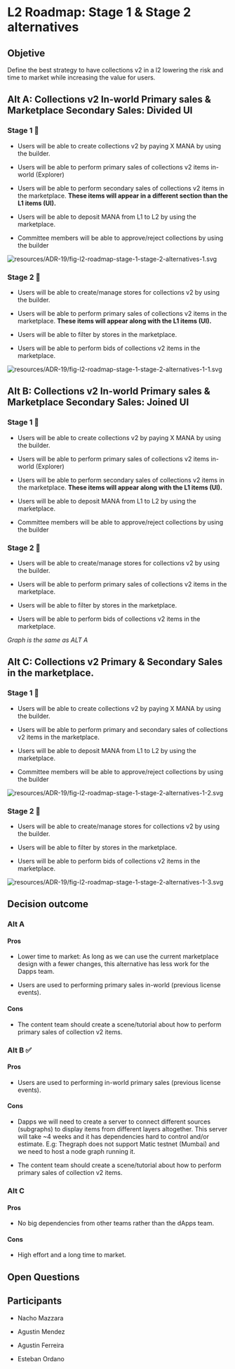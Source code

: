 # L2 Roadmap: Stage 1 & Stage 2 alternatives

## Objetive

Define the best strategy to have collections v2 in a l2 lowering the risk and time to market while increasing the value for users.

## Alt A: Collections v2 In-world Primary sales & Marketplace Secondary Sales: Divided UI

### Stage 1 🔶

- Users will be able to create collections v2 by paying X MANA by using the builder.

- Users will be able to perform primary sales of collections v2 items in-world (Explorer)

- Users will be able to perform secondary sales of collections v2 items in the marketplace. **These items will appear in a different section than the L1 items (UI).**

- Users will be able to deposit MANA from L1 to L2 by using the marketplace.

- Committee members will be able to approve/reject collections by using the builder

<!--
```dot
digraph {
    rankdir=LR
    graph [fontname = "arial", fontsize="10", color="grey", fontcolor="grey"]
    node [fontname = "arial",fontsize="10", shape="box", style="rounded"]
    edge [fontname = "arial",color="blue", fontcolor="black",fontsize="10"]

    users -&gt; explorer[color=orange, fontcolor=orange,  label="Perform primary sales"]
    users -&gt; marketplace[color=orange, fontcolor=orange,  label="Perform secondary sales"]
    explorer -&gt; collections [color=orange, fontcolor=orange]
    marketplace -&gt; collections [color=orange, fontcolor=orange]
    creators -&gt; collections[color=orange, fontcolor=orange  label="create"]
    commiteee -&gt; collections[color=orange, fontcolor=orange,  label="approve/reject"]

    edge[ style = invis ]
    users -&gt; { explorer marketplace }
}
```
-->

![resources/ADR-19/fig-l2-roadmap-stage-1-stage-2-alternatives-1.svg](resources/ADR-19/fig-l2-roadmap-stage-1-stage-2-alternatives-1.svg)

### Stage 2 🔷

- Users will be able to create/manage stores for collections v2 by using the builder.

- Users will be able to perform primary sales of collections v2 items in the marketplace. **These items will appear along with the L1 items (UI).**

- Users will be able to filter by stores in the marketplace.

- Users will be able to perform bids of collections v2 items in the marketplace.

<!--
```dot
digraph {
    rankdir=LR
    graph [fontname = "arial", fontsize="10", color="grey", fontcolor="grey"]
    node [fontname = "arial",fontsize="10", shape="box", style="rounded"]
    edge [fontname = "arial",color="blue", fontcolor="black",fontsize="10"]

    users -&gt; explorer[color=orange, fontcolor=orange,  label="Perform primary sales"]
    users -&gt; marketplace[color=blue, fontcolor=blue,  label="Perform primary sales"]
    users -&gt; marketplace[color=orange, fontcolor=orange,  label="Perform secondary sales"]
    users -&gt; marketplace[color=blue, fontcolor=blue,  label="Bid"]
    explorer -&gt; collections [color=orange, fontcolor=orange]
    marketplace -&gt; collections [color=orange, fontcolor=orange]
    creators -&gt; stores [color=blue, fontcolor=blue  label="create"]
    stores -&gt; collections[color=blue, fontcolor=blue  label="has"]
    commiteee -&gt; collections[color=orange, fontcolor=orange,  label="approve/reject"]


    edge[ style = invis ]
    users -&gt;  { explorer marketplace }
}
```
-->

![resources/ADR-19/fig-l2-roadmap-stage-1-stage-2-alternatives-1-1.svg](resources/ADR-19/fig-l2-roadmap-stage-1-stage-2-alternatives-1-1.svg)

## Alt B: Collections v2 In-world Primary sales & Marketplace Secondary Sales: Joined UI

### Stage 1 🔶

- Users will be able to create collections v2 by paying X MANA by using the builder.

- Users will be able to perform primary sales of collections v2 items in-world (Explorer)

- Users will be able to perform secondary sales of collections v2 items in the marketplace. **These items will appear along with the L1 items (UI).**

- Users will be able to deposit MANA from L1 to L2 by using the marketplace.

- Committee members will be able to approve/reject collections by using the builder

### Stage 2 🔷

- Users will be able to create/manage stores for collections v2 by using the builder.

- Users will be able to perform primary sales of collections v2 items in the marketplace.

- Users will be able to filter by stores in the marketplace.

- Users will be able to perform bids of collections v2 items in the marketplace.

_Graph is the same as ALT A_

## Alt C: Collections v2 Primary & Secondary Sales in the marketplace.

### Stage 1 🔶

- Users will be able to create collections v2 by paying X MANA by using the builder.

- Users will be able to perform primary and secondary sales of collections v2 items in the marketplace.

- Users will be able to deposit MANA from L1 to L2 by using the marketplace.

- Committee members will be able to approve/reject collections by using the builder

<!--
```dot
digraph {
    rankdir=LR
    graph [fontname = "arial", fontsize="10", color="grey", fontcolor="grey"]
    node [fontname = "arial",fontsize="10", shape="box", style="rounded"]
    edge [fontname = "arial",color="blue", fontcolor="black",fontsize="10"]

    users -&gt; marketplace[color=orange, fontcolor=orange,  label="Perform primary &amp;\n secondary sales"]
    marketplace -&gt; collections [color=orange, fontcolor=orange]
    creators -&gt; collections[color=orange, fontcolor=orange  label="create"]
    commiteee -&gt; collections[color=orange, fontcolor=orange,  label="approve/reject"]
}
```
-->

![resources/ADR-19/fig-l2-roadmap-stage-1-stage-2-alternatives-1-2.svg](resources/ADR-19/fig-l2-roadmap-stage-1-stage-2-alternatives-1-2.svg)

### Stage 2 🔷

- Users will be able to create/manage stores for collections v2 by using the builder.

- Users will be able to filter by stores in the marketplace.

- Users will be able to perform bids of collections v2 items in the marketplace.

<!--
```dot
digraph {
    rankdir=LR
    graph [fontname = "arial", fontsize="10", color="grey", fontcolor="grey"]
    node [fontname = "arial",fontsize="10", shape="box", style="rounded"]
    edge [fontname = "arial",color="blue", fontcolor="black",fontsize="10"]

    users -&gt; marketplace[color=orange, fontcolor=orange,  label="Perform primary &amp;\n secondary sales"]
    users -&gt; marketplace[color=blue, fontcolor=blue,  label="Bid"]
    marketplace -&gt; collections [color=orange, fontcolor=orange]
    creators -&gt; stores [color=blue, fontcolor=blue  label="create"]
    stores -&gt; collections[color=blue, fontcolor=blue  label="has"]
    commiteee -&gt; collections[color=orange, fontcolor=orange,  label="approve/reject"]
}
```
-->

![resources/ADR-19/fig-l2-roadmap-stage-1-stage-2-alternatives-1-3.svg](resources/ADR-19/fig-l2-roadmap-stage-1-stage-2-alternatives-1-3.svg)

## Decision outcome

### Alt A

#### Pros

- Lower time to market: As long as we can use the current marketplace design with a fewer changes, this alternative has less work for the Dapps team.

- Users are used to performing primary sales in-world (previous license events).

#### Cons

- The content team should create a scene/tutorial about how to perform primary sales of collection v2 items.

### Alt B ✅

#### Pros

- Users are used to performing in-world primary sales (previous license events).

#### Cons

- Dapps we will need to create a server to connect different sources (subgraphs) to display items from different layers altogether. This server will take ~4 weeks and it has dependencies hard to control and/or estimate. E.g: Thegraph does not support Matic testnet (Mumbai) and we need to host a node graph running it.

- The content team should create a scene/tutorial about how to perform primary sales of collection v2 items.

### Alt C

#### Pros

- No big dependencies from other teams rather than the dApps team.

#### Cons

- High effort and a long time to market.

## Open Questions

## Participants

- Nacho Mazzara

- Agustin Mendez

- Agustin Ferreira

- Esteban Ordano
